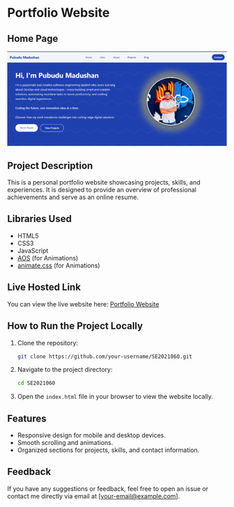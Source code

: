 # Portfolio Website

## Home Page
![Home Page](./assets/homepage.png)

## Project Description
This is a personal portfolio website showcasing projects, skills, and experiences. It is designed to provide an overview of professional achievements and serve as an online resume.

## Libraries Used
- HTML5
- CSS3
- JavaScript
- [AOS](https://michalsnik.github.io/aos/) (for Animations)
- [animate.css](https://animate.style/) (for Animations)

## Live Hosted Link
You can view the live website here: [Portfolio Website](https://pubudu-madhushan.netlify.app/)

## How to Run the Project Locally
1. Clone the repository:
    ```bash
    git clone https://github.com/your-username/SE2021060.git
    ```
2. Navigate to the project directory:
    ```bash
    cd SE2021060
    ```
3. Open the `index.html` file in your browser to view the website locally.

## Features
- Responsive design for mobile and desktop devices.
- Smooth scrolling and animations.
- Organized sections for projects, skills, and contact information.

## Feedback
If you have any suggestions or feedback, feel free to open an issue or contact me directly via email at [your-email@example.com].
